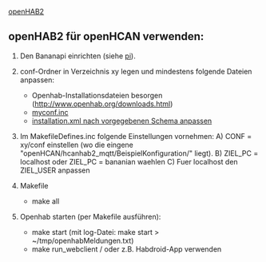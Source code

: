 [openHAB2](https://github.com/hcanIngo/openHCAN/wiki/hcanhab)

openHAB2 für openHCAN verwenden: 
--------------------------------

1. Den Bananapi einrichten (siehe [pi](https://github.com/hcanIngo/openHCAN/tree/master/pi/Systemd)).


2. conf-Ordner in Verzeichnis xy legen und mindestens folgende Dateien anpassen:
	- Openhab-Installationsdateien besorgen (http://www.openhab.org/downloads.html)
	- [myconf.inc](https://github.com/hcanIngo/openHCAN/tree/master/hcanhab2_mqtt/BeispielKonfiguration/myconf.inc)
	- [installation.xml nach vorgegebenen Schema anpassen](https://github.com/hcanIngo/openHCAN/tree/master/hcanhab2_mqtt/BeispielKonfiguration/installation.xml)


3. Im MakefileDefines.inc folgende Einstellungen vornehmen: 
	A) CONF = xy/conf  einstellen (wo die eingene "openHCAN/hcanhab2_mqtt/BeispielKonfiguration/" liegt). 
	B) ZIEL_PC = localhost   oder   ZIEL_PC = bananian  waehlen
	C) Fuer localhost den ZIEL_USER anpassen


4. Makefile
	- make all


4. Openhab starten (per Makefile ausführen):
	- make start     (mit log-Datei: make start > ~/tmp/openhabMeldungen.txt)
	- make run_webclient / oder z.B. Habdroid-App verwenden
